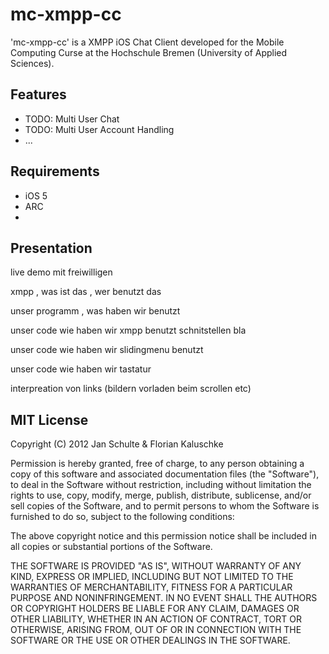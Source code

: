 # mc-xmpp-cc

'mc-xmpp-cc' is a XMPP iOS Chat Client developed for the Mobile Computing Curse at the Hochschule Bremen (University of Applied Sciences).


## Features

* TODO: Multi User Chat
* TODO: Multi User Account Handling
* ...


## Requirements

* iOS 5
* ARC
* 

## Presentation

live demo mit freiwilligen

xmpp , was ist das , wer benutzt das

unser programm , was haben wir benutzt

unser code wie haben wir xmpp benutzt schnitstellen bla

unser code wie haben wir slidingmenu benutzt

unser code wie haben wir tastatur

interpreation von links (bildern vorladen beim scrollen etc)


## MIT License
Copyright (C) 2012 Jan Schulte & Florian Kaluschke

Permission is hereby granted, free of charge, to any person obtaining a copy of
this software and associated documentation files (the "Software"), to deal in
the Software without restriction, including without limitation the rights to
use, copy, modify, merge, publish, distribute, sublicense, and/or sell copies
of the Software, and to permit persons to whom the Software is furnished to do
so, subject to the following conditions:

The above copyright notice and this permission notice shall be included in all
copies or substantial portions of the Software.

THE SOFTWARE IS PROVIDED "AS IS", WITHOUT WARRANTY OF ANY KIND, EXPRESS OR
IMPLIED, INCLUDING BUT NOT LIMITED TO THE WARRANTIES OF MERCHANTABILITY,
FITNESS FOR A PARTICULAR PURPOSE AND NONINFRINGEMENT. IN NO EVENT SHALL THE
AUTHORS OR COPYRIGHT HOLDERS BE LIABLE FOR ANY CLAIM, DAMAGES OR OTHER
LIABILITY, WHETHER IN AN ACTION OF CONTRACT, TORT OR OTHERWISE, ARISING FROM,
OUT OF OR IN CONNECTION WITH THE SOFTWARE OR THE USE OR OTHER DEALINGS IN THE
SOFTWARE.




